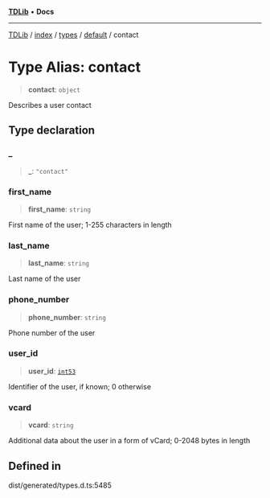 [**TDLib**](../../../../../../README.md) • **Docs**

***

[TDLib](../../../../../../modules.md) / [index](../../../../../README.md) / [types](../../../README.md) / [default](../README.md) / contact

# Type Alias: contact

> **contact**: `object`

Describes a user contact

## Type declaration

### \_

> **\_**: `"contact"`

### first\_name

> **first\_name**: `string`

First name of the user; 1-255 characters in length

### last\_name

> **last\_name**: `string`

Last name of the user

### phone\_number

> **phone\_number**: `string`

Phone number of the user

### user\_id

> **user\_id**: [`int53`](int53.md)

Identifier of the user, if known; 0 otherwise

### vcard

> **vcard**: `string`

Additional data about the user in a form of vCard; 0-2048 bytes in length

## Defined in

dist/generated/types.d.ts:5485
